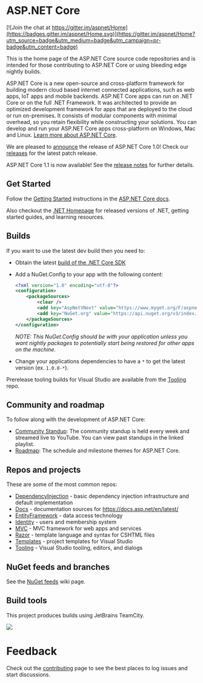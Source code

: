 
# ASP.NET Core
[![Join the chat at https://gitter.im/aspnet/Home](https://badges.gitter.im/aspnet/Home.svg)](https://gitter.im/aspnet/Home?utm_source=badge&utm_medium=badge&utm_campaign=pr-badge&utm_content=badge)

This is the home page of the ASP.NET Core source code repositories and is intended for those contributing to ASP.NET Core or using bleeding edge nightly builds.

ASP.NET Core is a new open-source and cross-platform framework for building modern cloud based internet connected applications, such as web apps, IoT apps and mobile backends. ASP.NET Core apps can run on .NET Core or on the full .NET Framework. It was architected to provide an optimized development framework for apps that are deployed to the cloud or run on-premises. It consists of modular components with minimal overhead, so you retain flexibility while constructing your solutions. You can develop and run your ASP.NET Core apps cross-platform on Windows, Mac and Linux. [Learn more about ASP.NET Core](https://docs.asp.net/en/latest/intro.html).

We are pleased to [announce](https://blogs.msdn.microsoft.com/webdev/2016/06/27/announcing-asp-net-core-1-0/) the release of ASP.NET Core 1.0! Check our [releases](https://github.com/aspnet/home/releases) for the latest patch release.

ASP.NET Core 1.1 is now available! See the [release notes](https://github.com/aspnet/Home/releases/tag/1.1.0) for further details.

## Get Started

Follow the [Getting Started](https://docs.asp.net/en/latest/getting-started.html) instructions in the [ASP.NET Core docs](https://docs.asp.net).

Also checkout the [.NET Homepage](http://dot.net) for released versions of .NET, getting started guides, and learning resources.

## Builds

If you want to use the latest dev build then you need to:

- Obtain the latest [build of the .NET Core SDK](https://github.com/dotnet/cli#installers-and-binaries)
- Add a NuGet.Config to your app with the following content:
    
  ```xml
  <?xml version="1.0" encoding="utf-8"?>
  <configuration>
      <packageSources>
          <clear />
          <add key="AspNetVNext" value="https://www.myget.org/F/aspnetvnext/api/v3/index.json" />
          <add key="NuGet.org" value="https://api.nuget.org/v3/index.json" />
      </packageSources>
  </configuration>
  ```
    
  *NOTE: This NuGet.Config should be with your application unless you want nightly packages to potentially start being restored for other apps on the machine.*
    
- Change your applications dependencies to have a `*` to get the latest version (ex. `1.0.0-*`).

Prerelease tooling builds for Visual Studio are available from the [Tooling](https://github.com/aspnet/tooling/#pre-release-builds) repo.

## Community and roadmap

To follow along with the development of ASP.NET Core:

- [Community Standup](http://live.asp.net): The community standup is held every week and streamed live to YouTube. You can view past standups in the linked playlist.
- [Roadmap](https://github.com/aspnet/Home/wiki/Roadmap): The schedule and milestone themes for ASP.NET Core.

## Repos and projects

These are some of the most common repos:

* [DependencyInjection](https://github.com/aspnet/DependencyInjection) - basic dependency injection infrastructure and default implementation
* [Docs](https://github.com/aspnet/Docs) - documentation sources for https://docs.asp.net/en/latest/
* [EntityFramework](https://github.com/aspnet/EntityFramework) - data access technology
* [Identity](https://github.com/aspnet/Identity) - users and membership system
* [MVC](https://github.com/aspnet/Mvc) - MVC framework for web apps and services
* [Razor](https://github.com/aspnet/Razor) - template language and syntax for CSHTML files
* [Templates](https://github.com/aspnet/Templates) - project templates for Visual Studio
* [Tooling](https://github.com/aspnet/Tooling) - Visual Studio tooling, editors, and dialogs

## NuGet feeds and branches

See the [NuGet feeds](https://github.com/aspnet/Home/wiki/NuGet-feeds) wiki page.

## Build tools

This project produces builds using JetBrains TeamCity.

<a href="https://www.jetbrains.com/teamcity/"><img src="https://github.com/aspnet/Home/wiki/images/logo_TeamCity.png"></a>

# Feedback

Check out the [contributing](CONTRIBUTING.md) page to see the best places to log issues and start discussions.

